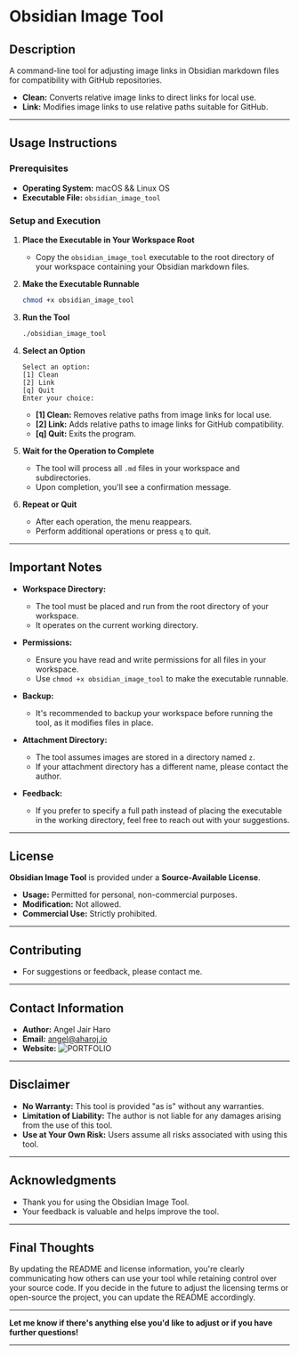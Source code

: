 # **Obsidian Image Tool**

## **Description**

A command-line tool for adjusting image links in Obsidian markdown files for compatibility with GitHub repositories.

- **Clean:** Converts relative image links to direct links for local use.
- **Link:** Modifies image links to use relative paths suitable for GitHub.

---

## **Usage Instructions**

### **Prerequisites**

- **Operating System:** macOS  && Linux OS
- **Executable File:** `obsidian_image_tool` 

### **Setup and Execution**

1. **Place the Executable in Your Workspace Root**

   - Copy the `obsidian_image_tool` executable to the root directory of your workspace containing your Obsidian markdown files.

2. **Make the Executable Runnable**

   ```bash
   chmod +x obsidian_image_tool
   ```

3. **Run the Tool**

   ```bash
   ./obsidian_image_tool
   ```

4. **Select an Option**

   ```
   Select an option:
   [1] Clean
   [2] Link
   [q] Quit
   Enter your choice:
   ```

   - **[1] Clean:** Removes relative paths from image links for local use.
   - **[2] Link:** Adds relative paths to image links for GitHub compatibility.
   - **[q] Quit:** Exits the program.

5. **Wait for the Operation to Complete**

   - The tool will process all `.md` files in your workspace and subdirectories.
   - Upon completion, you'll see a confirmation message.

6. **Repeat or Quit**

   - After each operation, the menu reappears.
   - Perform additional operations or press `q` to quit.

---

## **Important Notes**

- **Workspace Directory:**
  - The tool must be placed and run from the root directory of your workspace.
  - It operates on the current working directory.

- **Permissions:**
  - Ensure you have read and write permissions for all files in your workspace.
  - Use `chmod +x obsidian_image_tool` to make the executable runnable.

- **Backup:**
  - It's recommended to backup your workspace before running the tool, as it modifies files in place.

- **Attachment Directory:**
  - The tool assumes images are stored in a directory named `z`.
  - If your attachment directory has a different name, please contact the author.

- **Feedback:**
  - If you prefer to specify a full path instead of placing the executable in the working directory, feel free to reach out with your suggestions.

---

## **License**

**Obsidian Image Tool** is provided under a **Source-Available License**.

- **Usage:** Permitted for personal, non-commercial purposes.
- **Modification:** Not allowed.
- **Commercial Use:** Strictly prohibited.


---

## **Contributing**

- For suggestions or feedback, please contact me.

---

## **Contact Information**

- **Author:** Angel Jair Haro
- **Email:** angel@aharoj.io
- **Website:** ![PORTFOLIO](https://www.aharoj.io)

---

## **Disclaimer**

- **No Warranty:** This tool is provided "as is" without any warranties.
- **Limitation of Liability:** The author is not liable for any damages arising from the use of this tool.
- **Use at Your Own Risk:** Users assume all risks associated with using this tool.

---

## **Acknowledgments**

- Thank you for using the Obsidian Image Tool.
- Your feedback is valuable and helps improve the tool.

---

## **Final Thoughts**

By updating the README and license information, you're clearly communicating how others can use your tool while retaining control over your source code. If you decide in the future to adjust the licensing terms or open-source the project, you can update the README accordingly.

---

**Let me know if there's anything else you'd like to adjust or if you have further questions!**

---